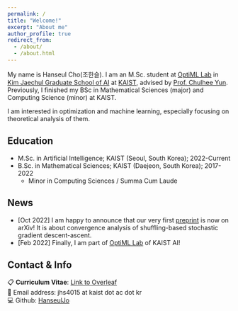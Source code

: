 ```yaml
---
permalink: /
title: "Welcome!"
excerpt: "About me"
author_profile: true
redirect_from: 
  - /about/
  - /about.html
---
```


My name is Hanseul Cho(조한슬). I am an M.Sc. student at [OptiML Lab](https://chulheeyun.github.io) in [Kim Jaechul Graduate School of AI](https://gsai.kaist.ac.kr) at [KAIST](https://www.kaist.ac.kr/en/), advised by [Prof. Chulhee Yun](https://chulheeyun.github.io).
Previously, I finished my BSc in Mathematical Sciences (major) and Computing Science (minor) at KAIST.  

I am interested in optimization and machine learning, especially focusing on theoretical analysis of them.  

Education
---
- M.Sc. in Artificial Intelligence; KAIST (Seoul, South Korea); 2022-Current
- B.Sc. in Mathematical Sciences; KAIST (Daejeon, South Korea); 2017-2022
  - Minor in Computing Sciences / Summa Cum Laude

News
---
- [Oct 2022] I am happy to announce that our very first [preprint](https://arxiv.org/abs/2210.05995) is now on arXiv!  It is about convergence analysis of shuffling-based stochastic gradient descent-ascent.
- [Feb 2022] Finally, I am part of [OptiML Lab](https://chulheeyun.github.io) of KAIST AI!

Contact & Info
---
📋 **Curriculum Vitae**: [Link to Overleaf](https://www.overleaf.com/read/jtgvjwhfmwxc)  
📧 Email address: jhs4015 at kaist dot ac dot kr  
💻 Github: [HanseulJo](https://github.com/HanseulJo)